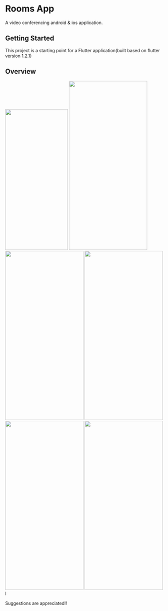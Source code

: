 # Rooms App

A video conferencing android & ios application.

## Getting Started

This project is a starting point for a Flutter application(built based on flutter version 1.2.1)

## Overview

<img src="https://user-images.githubusercontent.com/84156356/122590422-27145500-d07f-11eb-8ecf-87e261eb0017.png" width="200" height="450"/>  <img src="https://user-images.githubusercontent.com/84156356/122590663-7ce8fd00-d07f-11eb-9eef-1e21954f8cfb.png" width="250" height="540"/>  <img src="https://user-images.githubusercontent.com/84156356/122592420-deaa6680-d081-11eb-8a47-b6e3c0f07daf.png" width="250" height="540"/>  <img src="https://user-images.githubusercontent.com/84156356/122592437-e2d68400-d081-11eb-9fef-24f6be42736a.png" width="250" height="540"/>  <img src="https://user-images.githubusercontent.com/84156356/122592456-e79b3800-d081-11eb-8caf-d8d16d8bb863.png" width="250" height="540"/>  <img src="https://user-images.githubusercontent.com/84156356/122592466-ea962880-d081-11eb-9f91-4f242a564cc4.png" width="250" height="540"/>l

Suggestions are appreciated!!

